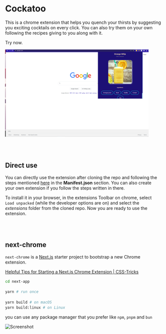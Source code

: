 # Cockatoo

This is a chrome extension that helps you quench your thirsts by suggesting you exciting cocktails on every click. You can also try them on your own following the recipes giving to you along with it.

Try now.

![Screenshot](./ss.png)

<br>
<br>

## Direct use

You can directly use the extension after cloning the repo and following the steps mentioned [here](https://www.freecodecamp.org/news/building-chrome-extension/) in the **Manifest.json** section. You can also create your own extension if you follow the steps written in there.

To install it in your browser, in the extensions Toolbar on chrome, select `Load unpacked` (while the developer options are on) and select the _extensions_ folder from the cloned repo. Now you are ready to use the extension.  
<br><br><br>

## next-chrome

`next-chrome` is a [Next.js](https://nextjs.org/) starter project to bootstrap a new Chrome extension.

[Helpful Tips for Starting a Next.js Chrome Extension | CSS-Tricks](https://css-tricks.com/nextjs-chrome-extension-starter/)

```sh
cd next-app

yarn # run once

yarn build # on macOS
yarn build:linux # on Linux
```

you can use any package manager that you prefer like `npm`, `pnpm` and `bun`

![Screenshot](./screenshot.png)
